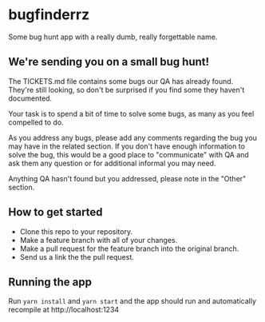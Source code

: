 # bugfinderrz
Some bug hunt app with a really dumb, really forgettable name.

## We're sending you on a small bug hunt!
The TICKETS.md file contains some bugs our QA has already found. They're still looking, so don't be surprised if you find some they haven't documented.

Your task is to spend a bit of time to solve some bugs, as many as you feel compelled to do. 

As you address any bugs, please add any comments regarding the bug you may have in the related section. If you don't have enough information to solve the bug, this would be a good place to "communicate" with QA and ask them any question or for additional informal you may need.

Anything QA hasn't found but you addressed, please note in the "Other" section.

## How to get started
- Clone this repo to your repository.
- Make a feature branch with all of your changes.
- Make a pull request for the feature branch into the original branch.
- Send us a link the the pull request.

## Running the app
Run `yarn install` and `yarn start` and the app should run and automatically recompile at http://localhost:1234
